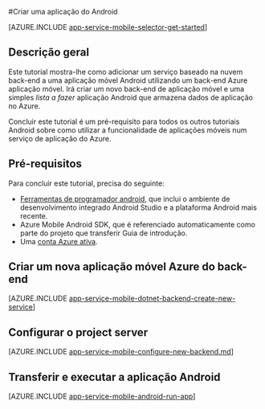 <properties
    pageTitle="Criar uma aplicação do Android em aplicações móveis do Azure de aplicação de serviço | Microsoft Azure"
    description="Siga este tutorial para começar a utilizar com a utilização de back-ends do Azure aplicação móvel para o desenvolvimento Android"
    services="app-service\mobile"
    documentationCenter="android"
    authors="ysxu"
    manager="erikre"
    editor=""/>

<tags
    ms.service="app-service-mobile"
    ms.workload="na"
    ms.tgt_pltfrm="mobile-android"
    ms.devlang="java"
    ms.topic="hero-article"
    ms.date="10/01/2016"
    ms.author="yuaxu"/>

#<a name="create-an-android-app"></a>Criar uma aplicação do Android

[AZURE.INCLUDE [app-service-mobile-selector-get-started](../../includes/app-service-mobile-selector-get-started.md)]

## <a name="overview"></a>Descrição geral

Este tutorial mostra-lhe como adicionar um serviço baseado na nuvem back-end a uma aplicação móvel Android utilizando um back-end Azure aplicação móvel.  Irá criar um novo back-end de aplicação móvel e uma simples _lista a fazer_ aplicação Android que armazena dados de aplicação no Azure.

Concluir este tutorial é um pré-requisito para todos os outros tutoriais Android sobre como utilizar a funcionalidade de aplicações móveis num serviço de aplicação do Azure.

## <a name="prerequisites"></a>Pré-requisitos

Para concluir este tutorial, precisa do seguinte:

* [Ferramentas de programador android](https://developer.android.com/sdk/index.html), que inclui o ambiente de desenvolvimento integrado Android Studio e a plataforma Android mais recente.
* Azure Mobile Android SDK, que é referenciado automaticamente como parte do projeto que transferir Guia de introdução.
* Uma [conta Azure ativa](https://azure.microsoft.com/pricing/free-trial/).

## <a name="create-a-new-azure-mobile-app-backend"></a>Criar um nova aplicação móvel Azure do back-end

[AZURE.INCLUDE [app-service-mobile-dotnet-backend-create-new-service](../../includes/app-service-mobile-dotnet-backend-create-new-service.md)]

## <a name="configure-the-server-project"></a>Configurar o project server

[AZURE.INCLUDE [app-service-mobile-configure-new-backend.md](../../includes/app-service-mobile-configure-new-backend.md)]

## <a name="download-and-run-the-android-app"></a>Transferir e executar a aplicação Android

[AZURE.INCLUDE [app-service-mobile-android-run-app](../../includes/app-service-mobile-android-run-app.md)]

<!-- URLs -->
[Azure portal]: https://portal.azure.com/
[Visual Studio Community 2013]: https://go.microsoft.com/fwLink/p/?LinkID=534203
